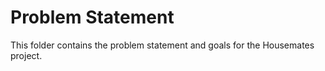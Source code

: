 # Problem Statement

This folder contains the problem statement and goals for the Housemates project.
